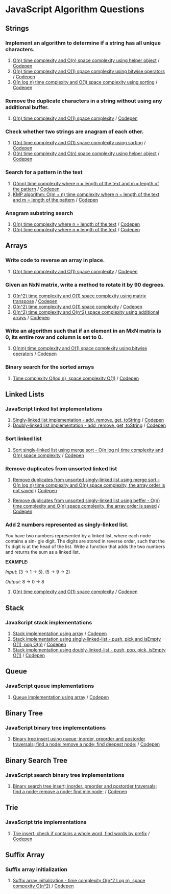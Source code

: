 # JavaScript Algorithm Questions

## Strings

### Implement an algorithm to determine if a string has all unique characters.
  1. [O(n) time complexity and O(n) space complexity using helper object](https://github.com/1rosehip/JavaScript-Algorithm-Questions/blob/master/determine-if-a-string-has-all-unique-characters-1.js) / [Codepen](https://codepen.io/1rosehip/pen/KeyNYV)
  2. [O(n) time complexity and O(1) space complexity using bitwise operators](https://github.com/1rosehip/JavaScript-Algorithm-Questions/blob/master/determine-if-a-string-has-all-unique-characters-2.js) / [Codepen](https://codepen.io/1rosehip/pen/vrWgeq)
  3. [O(n log n) time complexity and O(1) space complexity using sorting](https://github.com/1rosehip/JavaScript-Algorithm-Questions/blob/master/determine-if-a-string-has-all-unique-characters-3.js) / [Codepen](https://codepen.io/1rosehip/pen/NzwoQK)

### Remove the duplicate characters in a string without using any additional buffer.
  1. [O(n) time complexity and O(1) space complexity](https://github.com/1rosehip/JavaScript-Algorithm-Questions/blob/master/remove-the-duplicate-character-in-a-string.js) / [Codepen](https://codepen.io/1rosehip/pen/ZRvzKE)

### Check whether two strings are anagram of each other.
  1. [O(n) time complexity and O(1) space complexity using sorting](https://github.com/1rosehip/JavaScript-Algorithm-Questions/blob/master/check-whether-two-strings-are-anagram-of-each-other.js) / [Codepen](https://codepen.io/1rosehip/pen/YvYzOb?editors=0011)
  2. [O(n) time complexity and O(n) space complexity using helper object](https://github.com/1rosehip/JavaScript-Algorithm-Questions/blob/master/check-whether-two-strings-are-anagram-of-each-other-2.js) / [Codepen](https://codepen.io/1rosehip/pen/zaprQO?editors=0011)
  
### Search for a pattern in the text  
  1. [O(mn) time complexity where n = length of the text and m = length of the pattern](https://github.com/1rosehip/JavaScript-Algorithm-Questions/blob/master/search-pattern-1.js) / [Codepen](https://codepen.io/1rosehip/pen/xJVqKq)
  2. [KMP algorithm: O(m + n) time complexity where n = length of the text and m = length of the pattern](https://github.com/1rosehip/JavaScript-Algorithm-Questions/blob/master/search-pattern-kmp.js) / [Codepen](https://codepen.io/1rosehip/pen/MByBZg)
 
### Anagram substring search 
  1. [O(n) time complexity where n = length of the text](https://github.com/1rosehip/JavaScript-Algorithm-Questions/blob/master/anagram-substring-search.js) / [Codepen](https://codepen.io/1rosehip/pen/BPKqeZ)
  2. [O(n) time complexity where n = length of the text](https://github.com/1rosehip/JavaScript-Algorithm-Questions/blob/master/anagram-substring-search-2.js) / [Codepen](https://codepen.io/1rosehip/pen/qyZzNE)
  
## Arrays  
  
### Write code to reverse an array in place.
  1. [O(n) time complexity and O(1) space complexity](https://github.com/1rosehip/JavaScript-Algorithm-Questions/blob/master/reverse-an-array-in-place) / [Codepen](https://codepen.io/1rosehip/pen/vrWowx)
 
### Given an NxN matrix, write a method to rotate it by 90 degrees.
  1. [O(n^2) time complexity and O(1) space complexity using matrix transpose](https://github.com/1rosehip/JavaScript-Algorithm-Questions/blob/master/rotate-matrix-90-deg.js) / [Codepen](https://codepen.io/1rosehip/pen/ZRoENO)
  2. [O(n^2) time complexity and O(1) space complexity](https://github.com/1rosehip/JavaScript-Algorithm-Questions/blob/master/rotate-matrix-90-deg-2.js) / [Codepen](https://codepen.io/1rosehip/pen/bKMdNq)
  3. [O(n^2) time complexity and O(n^2) space complexity using additional arrays](https://github.com/1rosehip/JavaScript-Algorithm-Questions/blob/master/rotate-matrix-90-deg-3.js) / [Codepen](https://codepen.io/1rosehip/pen/JZvyGM)
  
### Write an algorithm such that if an element in an MxN matrix is 0, its entire row and column is set to 0.
  1. [O(nm) time complexity and O(1) space complexity using bitwise operators](https://github.com/1rosehip/JavaScript-Algorithm-Questions/blob/master/if-element-in-mn-matrix-0-entire-row-and-column-0.js) / [Codepen](https://codepen.io/1rosehip/pen/vrjwzG?editors=0011)
  
### Binary search for the sorted arrays  
  1. [Time complexity O(log n), space complexity	O(1)](https://github.com/1rosehip/JavaScript-Algorithm-Questions/blob/master/binary-search.js) / [Codepen](https://codepen.io/1rosehip/pen/ZjYyGB)

## Linked Lists  

### JavaScript linked list implementations
  1. [Singly-linked list implementation - add, remove, get, toString](https://github.com/1rosehip/JavaScript-Algorithm-Questions/blob/master/singly-linked-list.js) / [Codepen](https://codepen.io/1rosehip/pen/NzMQZr?editors=1111)  
  2. [Doubly-linked list implementation - add, remove, get, toString](https://github.com/1rosehip/JavaScript-Algorithm-Questions/blob/master/doubly-linked-list.js) / [Codepen](https://codepen.io/1rosehip/pen/GGGrZE) 
  
### Sort linked list
  1. [Sort singly-linked list using merge sort - O(n log n) time complexity and O(n) space complexity](https://github.com/1rosehip/JavaScript-Algorithm-Questions/blob/master/singly-linked-list-merge-sort.js) / [Codepen](https://codepen.io/1rosehip/pen/jKKyzd)  
  
### Remove duplicates from unsorted linked list  
  1. [Remove duplicates from unsorted singly-linked list using merge sort - O(n log n) time complexity and O(n) space complexity, the array order is not saved](https://github.com/1rosehip/JavaScript-Algorithm-Questions/blob/master/singly-linked-list-remove-duplicates.js) / [Codepen](https://codepen.io/1rosehip/pen/gKKyxQ)  
  
  2. [Remove duplicates from unsorted singly-linked list using beffer - O(n) time complexity and O(n) space complexity, the array order is saved](https://github.com/1rosehip/JavaScript-Algorithm-Questions/blob/master/singly-linked-list-remove-duplicates-2.js) / [Codepen](https://codepen.io/1rosehip/pen/XYYQqM)  
  
### Add 2 numbers represented as singly-linked list.
You have two numbers represented by a linked list, where each node contains a sin- gle digit. The digits are stored in reverse order, such that the 1’s digit is at the head of the list. Write a function that adds the two numbers and returns the sum as a linked list.

**EXAMPLE:**

*Input*: (3 -> 1 -> 5), (5 -> 9 -> 2)

*Output*: 8 -> 0 -> 8


  1. [O(n) time complexity and O(1) space complexity](https://github.com/1rosehip/JavaScript-Algorithm-Questions/blob/master/add-2-numbers-represented-as-linked-list.js) / [Codepen](https://codepen.io/1rosehip/pen/JZBRwM?editors=1011)  
  
## Stack

### JavaScript stack implementations
  1. [Stack implementation using array](https://github.com/1rosehip/JavaScript-Algorithm-Questions/blob/master/stack-1.js) / [Codepen](https://codepen.io/1rosehip/pen/RJYrjQ)  
  2. [Stack implementation using singly-linked-list - push, pick and isEmpty O(1), pop O(n)](https://github.com/1rosehip/JavaScript-Algorithm-Questions/blob/master/stack-2.js) / [Codepen](https://codepen.io/1rosehip/pen/Kexzrm)  
  3. [Stack implementation using doubly-linked-list - push, pop, pick, isEmpty O(1)](https://github.com/1rosehip/JavaScript-Algorithm-Questions/blob/master/stack-3.js) / [Codepen](https://codepen.io/1rosehip/pen/QxVEJx)  
  
## Queue

### JavaScript queue implementations
  1. [Queue implementation using array](https://github.com/1rosehip/JavaScript-Algorithm-Questions/blob/master/queue-1.js) / [Codepen](https://codepen.io/1rosehip/pen/xzyJme)  
  
## Binary Tree

### JavaScript binary tree implementations
  1. [Binary tree insert using queue; inorder, preorder and postorder traversals; find a node; remove a node; find deepest node;](https://github.com/1rosehip/JavaScript-Algorithm-Questions/blob/master/btree-1.js) / [Codepen](https://codepen.io/1rosehip/pen/WyPpxR)    
  
## Binary Search Tree

### JavaScript search binary tree implementations
  1. [Binary search tree insert; inorder, preorder and postorder traversals; find a node; remove a node; find min node;](https://github.com/1rosehip/JavaScript-Algorithm-Questions/blob/master/bst-1.js) / [Codepen](https://codepen.io/1rosehip/pen/GGaVRd)      
  
## Trie

### JavaScript trie implementations
  1. [Trie insert, check if contains a whole word, find words by prefix](https://github.com/1rosehip/JavaScript-Algorithm-Questions/blob/master/trie-1.js) / [Codepen](https://codepen.io/1rosehip/pen/XYvEZO)    
  
## Suffix Array

### Suffix array initialization
  1. [Suffix array initialization - time complexity O(n^2 Log n), space compexity O(n^2)](https://github.com/1rosehip/JavaScript-Algorithm-Questions/blob/master/suffix-array-build.js) / [Codepen](https://codepen.io/1rosehip/pen/YvmvQR)    
